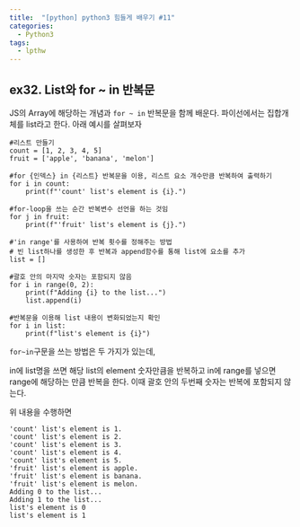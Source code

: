 ```yaml
---
title:  "[python] python3 힘들게 배우기 #11"
categories:
  - Python3
tags:
  - lpthw
---
```


## ex32. List와 for ~ in 반복문

JS의 Array에 해당하는 개념과 `for ~ in` 반복문을 함께 배운다. 파이선에서는 집합개체를 list라고 한다. 아래 예시를 살펴보자

```python3
#리스트 만들기
count = [1, 2, 3, 4, 5]
fruit = ['apple', 'banana', 'melon']

#for {인덱스} in {리스트} 반복문을 이용, 리스트 요소 개수만큼 반복하여 출력하기
for i in count:
    print(f"'count' list's element is {i}.")

#for-loop을 쓰는 순간 반복변수 선언을 하는 것임
for j in fruit:
    print(f"'fruit' list's element is {j}.")

#'in range'를 사용하여 반복 횟수를 정해주는 방법
# 빈 list하나를 생성한 후 반복과 append함수를 통해 list에 요소를 추가
list = []

#괄호 안의 마지막 숫자는 포함되지 않음
for i in range(0, 2):
    print(f"Adding {i} to the list...")
    list.append(i)

#반복문을 이용해 list 내용이 변화되었는지 확인
for i in list:
    print(f"list's element is {i}")
```
`for~in`구문을 쓰는 방법은 두 가지가 있는데, 

in에 list명을 쓰면 해당 list의 element 숫자만큼을 반복하고 in에 range를 넣으면 range에 해당하는 만큼 반복을 한다. 이때 괄호 안의 두번째 숫자는 반복에 포함되지 않는다. 

위 내용을 수행하면

```
'count' list's element is 1.
'count' list's element is 2.
'count' list's element is 3.
'count' list's element is 4.
'count' list's element is 5.
'fruit' list's element is apple.
'fruit' list's element is banana.
'fruit' list's element is melon.
Adding 0 to the list...
Adding 1 to the list...
list's element is 0
list's element is 1
```



